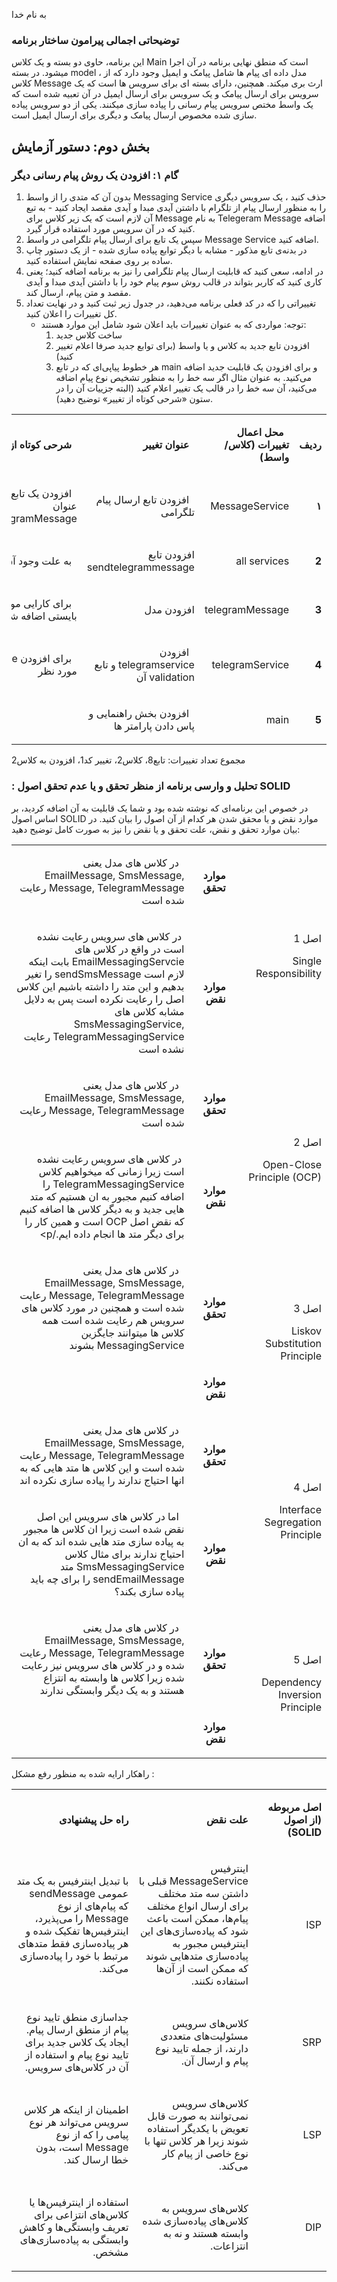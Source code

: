 به نام خدا


### توضیحاتی اجمالی پیرامون ساختار برنامه

این برنامه، حاوی دو بسته و یک کلاس Main است که منطق نهایی برنامه در آن اجرا میشود. در بسته model ، مدل داده ای پیام ها شامل پیامک و ایمیل وجود دارد که از کلاس Message ارث بری میکند.
همچنین، دارای بسته ای برای سرویس ها است که یک سرویس برای ارسال پیامک و یک سرویس برای ارسال ایمیل در آن تعبیه شده است که یک واسط مختص سرویس پیام رسانی را پیاده سازی میکنند. یکی از دو سرویس پیاده سازی شده مخصوص ارسال پیامک و دیگری برای ارسال ایمیل است.

## بخش دوم: دستور آزمایش

### گام ۱: افزودن یک روش پیام رسانی دیگر

1.	بدون آن که متدی را از واسط Messaging Service حذف کنید ، یک سرویس دیگری را به منظور ارسال پیام از تلگرام با داشتن آیدی مبدا و آیدی مقصد ایجاد کنید - به تبع آن لازم است که یک زیر کلاس برای Message به نام Telegeram Message اضافه کنید که در آن سرویس مورد استفاده قرار گیرد.
2.	سپس یک تابع برای ارسال پیام تلگرامی در واسط Message Service اضافه کنید.
3.	در بدنه‌ی تابع مذکور - مشابه با دیگر توابع پیاده سازی شده -  از یک دستور چاپ ساده بر روی صفحه نمایش استفاده کنید.
4.	در ادامه، سعی کنید که قابلیت ارسال پیام تلگرامی را نیز به برنامه اضافه کنید؛ یعنی کاری کنید که کاربر بتواند در قالب روش سوم پیام خود را با داشتن آیدی مبدا و آیدی مقصد و متن پیام، ارسال کند.
5.	تغییراتی را که در کد فعلی برنامه می‌دهید، در جدول زیر ثبت کنید و در نهایت تعداد کل تغییرات را اعلان کنید.
    - توجه: مواردی که به عنوان تغییرات باید اعلان شود شامل این موارد هستند:
      1. ساخت کلاس جدید
      2. افزودن تابع جدید به کلاس و یا واسط (برای توابع جدید صرفا اعلام تغییر کنید)
      3. هر خطوط پیاپی‌ای که در تابع main و برای افزودن یک قابلیت جدید اضافه می‌کنید. به عنوان مثال اگر سه خط را به منظور تشخیص نوع پیام اضافه می‌کنید، آن سه خط را در قالب یک تغییر اعلام کنید (البته جزییات آن را در ستون «شرحی کوتاه از تغییر» توضیح دهید).

<table dir='rtl'>
<tbody>
<tr>
<td width="64">
<p><strong>ردیف</strong></p>
</td>
<td width="198">
<p><strong>&nbsp; محل اعمال تغییرات (کلاس/واسط)</strong></p>
</td>
<td width="141">
<p><strong>&nbsp; عنوان تغییر</strong></p>
</td>
<td width="292">
<p><strong>&nbsp; شرحی کوتاه از تغییر</strong></p>
</td>
</tr>
<tr>
<td width="64">
<p><strong>۱</strong></p>
</td>
<td width="198">
<p>MessageService</p>
</td>
<td width="141">
<p>&nbsp; افزودن تابع ارسال پیام تلگرامی</p>
</td>
<td width="292">
<p>&nbsp; افزودن یک تابع void با عنوان sendTelegramMessage</p>
</td>
</tr>

<tr>
<td width="64">
<p><strong>2</strong></p>
</td>
<td width="198">
<p>all services</p>
</td>
<td width="141">
<p>افزودن تابع sendtelegrammessage </p>
</td>
<td width="292">
<p>&nbsp; به علت وجود آن در پدر </p>
</td>
</tr>
<tr>
<td width="64">
<p><strong>3</strong></p>
</td>
<td width="198">
<p>telegramMessage</p>
</td>
<td width="141">
<p>افزودن مدل</p>
</td>
<td width="292">
<p>&nbsp; برای کارایی مورد نظر بایستی اضافه شود</p>
</td>
</tr>
<tr>
<td width="64">
<p><strong>4</strong></p>
</td>
<td width="198">
<p>telegramService</p>
</td>
<td width="141">
<p>&nbsp; افزودن telegramservice و تابع validation آن</p>
</td>
<td width="292">
<p>&nbsp; برای افزودن service مورد نظر</p>
</td>
</tr>
<tr>
<td width="64">
<p><strong>5</strong></p>
</td>
<td width="198">
<p>main</p>
</td>
<td width="141">
<p>&nbsp; افزودن بخش راهنمایی و پاس دادن پارامتر ها</p>
</td>
<td width="292">
<p></p>
</td>
</tr>
<tr>
</tbody>
</table>

مجموع تعداد تغییرات: تابع8، کلاس2، تغییر کد1، افزودن به کلاس2 















### : تحلیل و وارسی برنامه از منظر تحقق و یا عدم تحقق اصول SOLID
در خصوص این برنامه‌ای که نوشته شده بود و شما یک قابلیت به آن اضافه کردید، بر اساس اصول SOLID موارد نقض و یا محقق شدن هر کدام از آن اصول را بیان کنید. در بیان موارد تحقق و نقض، علت تحقق و یا نقض را نیز به صورت کامل توضیح دهید:

<table dir='rtl'>
<tbody>
<tr>
<td rowspan="2" width="240">
<p>اصل 1</p>
<p>Single Responsibility</p>
</td>
<td width="95">
<p><strong>موارد تحقق</strong></p>
</td>
<td width="454">
<p>&nbsp; در کلاس های مدل یعنی EmailMessage, SmsMessage, Message, TelegramMessage رعایت شده است</p>
</td>
</tr>
<tr>
<td>
<p><strong>موارد نقض</strong></p>
</td>
<td>
<p>&nbsp;در کلاس های سرویس رعایت نشده است در واقع در کلاس های EmailMessagingServcie بابت اینکه لازم است sendSmsMessage را تغیر بدهیم و این متد را داشته باشیم این کلاس اصل را رعایت نکرده است پس به دلایل مشابه کلاس های SmsMessagingService, TelegramMessagingService رعایت نشده است</p>
</td>
</tr>
<tr>
<td rowspan="2">
<p>اصل 2</p>
<p>Open-Close Principle (OCP)</p>
</td>
<td>
<p><strong>موارد تحقق</strong></p>
</td>
<td>
<p>&nbsp; در کلاس های مدل یعنی EmailMessage, SmsMessage, Message, TelegramMessage رعایت شده است</p>
</td>
</tr>
<tr>
<td>
<p><strong>موارد نقض</strong></p>
</td>
<td>
<p>&nbsp;در کلاس های سرویس رعایت نشده است زیرا زمانی که میخواهیم کلاس TelegramMessagingService را اضافه کنیم مجبور به ان هستیم که متد هایی جدید و به دیگر کلاس ها اضافه کنیم که نقض اصل OCP است و همین کار را برای دیگر متد ها انجام داده ایم./p>
</td>
</tr>
<tr>
<td rowspan="2">
<p>اصل 3</p>
<p>Liskov Substitution Principle</p>
</td>
<td>
<p><strong>موارد تحقق</strong></p>
</td>
<td>
<p>&nbsp; در کلاس های مدل یعنی EmailMessage, SmsMessage, Message, TelegramMessage رعایت شده است و همچنین در مورد کلاس های سرویس هم رعایت شده است همه کلاس ها میتوانند جایگزین MessagingService بشوند</p>
</td>
</tr>
<tr>
<td>
<p><strong>موارد نقض</strong></p>
</td>
<td>
<p>&nbsp;</p>
</td>
</tr>
<tr>
<td rowspan="2">
<p>اصل 4</p>
<p>Interface Segregation Principle</p>
</td>
<td>
<p><strong>موارد تحقق</strong></p>
</td>
<td>
<p>&nbsp; در کلاس های مدل یعنی EmailMessage, SmsMessage, Message, TelegramMessage رعایت شده است و این کلاس ها متد هایی که به انها احتیاج ندارند را پیاده سازی نکرده اند </p>
</td>
</tr>
<tr>
<td>
<p><strong>موارد نقض</strong></p>
</td>
<td>
<p>&nbsp; اما در کلاس های سرویس این اصل نقض شده است زیرا ان کلاس ها مجبور به پیاده سازی متد هایی شده اند که به ان احتیاج ندارند برای مثال کلاس SmsMessagingService متد sendEmailMessage را برای چه باید پیاده سازی بکند؟</p>
</td>
</tr>
<tr>
<td rowspan="2">
<p>اصل 5</p>
<p>Dependency Inversion Principle</p>
</td>
<td>
<p><strong>موارد تحقق</strong></p>
</td>
<td>
<p>&nbsp; در کلاس های مدل یعنی EmailMessage, SmsMessage, Message, TelegramMessage رعایت شده و در کلاس های سرویس نیز رعایت شده زیرا کلاس ها وابسته به انتزاع هستند و به یک دیگر وابستگی ندارند   </p>
</td>
</tr>
<tr>
<td>
<p><strong>موارد نقض</strong></p>
</td>
<td>
<p>&nbsp;</p>
</td>
</tr>
</tbody>
</table>

 راهکار ارایه شده به منظور رفع  مشکل        :

<table dir='rtl'>
<tbody>
<tr>
<td width="168">
<p><strong>اصل مربوطه (از اصول </strong><strong>SOLID</strong><strong>)</strong></p>
</td>
<td width="246">
<p><strong>علت نقض</strong></p>
</td>
<td width="284">
<p><strong>راه حل پیشنهادی</strong></p>
</td>
</tr>
<tr>
<td width="168">
<p>ISP</p>
</td>
<td width="246">
<p>اینترفیس MessageService قبلی با داشتن سه متد مختلف برای ارسال انواع مختلف پیام‌ها، ممکن است باعث شود که پیاده‌سازی‌های این اینترفیس مجبور به پیاده‌سازی متدهایی شوند که ممکن است از آن‌ها استفاده نکنند.</p>
</td>
<td width="284">
<p>با تبدیل اینترفیس به یک متد عمومی sendMessage که پیام‌های از نوع Message را می‌پذیرد، اینترفیس‌ها تفکیک شده و هر پیاده‌سازی فقط متدهای مرتبط با خود را پیاده‌سازی می‌کند.</p>
</td>
</tr>
<tr>
<td width="168">
<p>SRP</p>
</td>
<td width="246">
<p>کلاس‌های سرویس مسئولیت‌های متعددی دارند، از جمله تایید نوع پیام و ارسال آن.</p>
</td>
<td width="284">
<p>جداسازی منطق تایید نوع پیام از منطق ارسال پیام. ایجاد یک کلاس جدید برای تایید نوع پیام و استفاده از آن در کلاس‌های سرویس.</p>
</td>
</tr>
<tr>
<td width="168">
<p>LSP</p>
</td>
<td width="246">
<p>کلاس‌های سرویس نمی‌توانند به صورت قابل تعویض با یکدیگر استفاده شوند زیرا هر کلاس تنها با نوع خاصی از پیام کار می‌کند.</p>
</td>
<td width="284">
<p>اطمینان از اینکه هر کلاس سرویس می‌تواند هر نوع پیامی را که از نوع Message است، بدون خطا ارسال کند.</p>
</td>
</tr>
<tr>
<td width="168">
<p>DIP</p>
</td>
<td width="246">
<p>کلاس‌های سرویس به کلاس‌های پیاده‌سازی شده وابسته هستند و نه به انتزاعات.</p>
</td>
<td width="284">
<p>استفاده از اینترفیس‌ها یا کلاس‌های انتزاعی برای تعریف وابستگی‌ها و کاهش وابستگی به پیاده‌سازی‌های مشخص.</p>
</td>
</tr>
</tbody>
</table>
